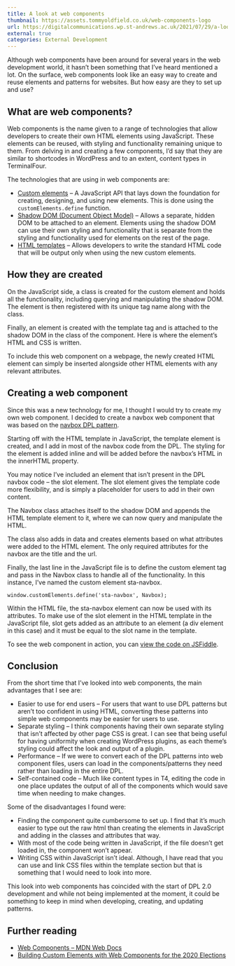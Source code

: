 ```yaml
---
title: A look at web components
thumbnail: https://assets.tommyoldfield.co.uk/web-components-logo
url: https://digitalcommunications.wp.st-andrews.ac.uk/2021/07/29/a-look-at-web-components/
external: true
categories: External Development
---
```


Although web components have been around for several years in the web development world, it hasn’t been something that I’ve heard mentioned a lot. On the surface, web components look like an easy way to create and reuse elements and patterns for websites. But how easy are they to set up and use?

## What are web components?

Web components is the name given to a range of technologies that allow developers to create their own HTML elements using JavaScript. These elements can be reused, with styling and functionality remaining unique to them. From delving in and creating a few components, I’d say that they are similar to shortcodes in WordPress and to an extent, content types in TerminalFour.

The technologies that are using in web components are:

- [Custom elements](https://developer.mozilla.org/en-US/docs/Web/Web_Components/Using_custom_elements) – A JavaScript API that lays down the foundation for creating, designing, and using new elements. This is done using the `customElements.define` function.
- [Shadow DOM (Document Object Model)](https://developer.mozilla.org/en-US/docs/Web/Web_Components/Using_shadow_DOM) – Allows a separate, hidden DOM to be attached to an element. Elements using the shadow DOM can use their own styling and functionality that is separate from the styling and functionality used for elements on the rest of the page.
- [HTML templates](https://developer.mozilla.org/en-US/docs/Web/Web_Components/Using_templates_and_slots) – Allows developers to write the standard HTML code that will be output only when using the new custom elements.

## How they are created

On the JavaScript side, a class is created for the custom element and holds all the functionality, including querying and manipulating the shadow DOM. The element is then registered with its unique tag name along with the class.

Finally, an element is created with the template tag and is attached to the shadow DOM in the class of the component. Here is where the element’s HTML and CSS is written.

To include this web component on a webpage, the newly created HTML element can simply be inserted alongside other HTML elements with any relevant attributes.

## Creating a web component

Since this was a new technology for me, I thought I would try to create my own web component. I decided to create a navbox web component that was based on the [navbox DPL pattern](https://www.st-andrews.ac.uk/dpl/1.26.0/patterns/navbox/index.html).

Starting off with the HTML template in JavaScript, the template element is created, and I add in most of the navbox code from the DPL. The styling for the element is added inline and will be added before the navbox’s HTML in the innerHTML property.


You may notice I’ve included an element that isn’t present in the DPL navbox code – the slot element. The slot element gives the template code more flexibility, and is simply a placeholder for users to add in their own content.

The Navbox class attaches itself to the shadow DOM and appends the HTML template element to it, where we can now query and manipulate the HTML.

The class also adds in data and creates elements based on what attributes were added to the HTML element. The only required attributes for the navbox are the title and the url.

Finally, the last line in the JavaScript file is to define the custom element tag and pass in the Navbox class to handle all of the functionality. In this instance, I’ve named the custom element sta-navbox.

`window.customElements.define('sta-navbox', Navbox);`

Within the HTML file, the sta-navbox element can now be used with its attributes. To make use of the slot element in the HTML template in the JavaScript file, slot gets added as an attribute to an element (a div element in this case) and it must be equal to the slot name in the template.

To see the web component in action, you can [view the code on JSFiddle](https://jsfiddle.net/beysfr0v/).

## Conclusion


From the short time that I’ve looked into web components, the main advantages that I see are:

- Easier to use for end users – For users that want to use DPL patterns but aren’t too confident in using HTML, converting these patterns into simple web components may be easier for users to use.
- Separate styling – I think components having their own separate styling that isn’t affected by other page CSS is great. I can see that being useful for having uniformity when creating WordPress plugins, as each theme’s styling could affect the look and output of a plugin.
- Performance – If we were to convert each of the DPL patterns into web component files, users can load in the components/patterns they need rather than loading in the entire DPL.
- Self-contained code – Much like content types in T4, editing the code in one place updates the output of all of the components which would save time when needing to make changes.

Some of the disadvantages I found were:

- Finding the component quite cumbersome to set up. I find that it’s much easier to type out the raw html than creating the elements in JavaScript and adding in the classes and attributes that way.
- With most of the code being written in JavaScript, if the file doesn’t get loaded in, the component won’t appear.
- Writing CSS within JavaScript isn’t ideal. Although, I have read that you can use and link CSS files within the template section but that is something that I would need to look into more.

This look into web components has coincided with the start of DPL 2.0 development and while not being implemented at the moment, it could be something to keep in mind when developing, creating, and updating patterns.
## Further reading

- [Web Components – MDN Web Docs](https://developer.mozilla.org/en-US/docs/Web/Web_Components)
- [Building Custom Elements with Web Components for the 2020 Elections](https://medium.com/stories-from-upstatement/building-custom-elements-with-web-components-for-the-2020-elections-f767ff9e9c6a)

